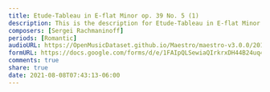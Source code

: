 ```yaml
---
title: Etude-Tableau in E-flat Minor op. 39 No. 5 (1)
description: This is the description for Etude-Tableau in E-flat Minor op. 39 No. 5 by Sergei Rachmaninoff
composers: [Sergei Rachmaninoff]
periods: [Romantic]
audioURL: https://OpenMusicDataset.github.io/Maestro/maestro-v3.0.0/2015/MIDI-Unprocessed_R1_D2-13-20_mid--AUDIO-from_mp3_17_R1_2015_wav--3.midi
formURL: https://docs.google.com/forms/d/e/1FAIpQLSewiaQIrkrxDH44B24uq4XTcq7EhrXZwaDgljjtEpHBzkmBDw/viewform
comments: true
share: true
date: 2021-08-08T07:43:13-06:00
---
```

